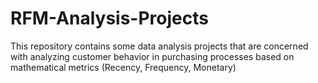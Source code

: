 # RFM-Analysis-Projects
This repository contains some data analysis projects that are concerned with analyzing customer behavior in purchasing processes based on mathematical metrics (Recency, Frequency, Monetary)
